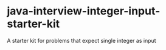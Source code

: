 # java-interview-integer-input-starter-kit
A starter kit for problems that expect single integer as input
